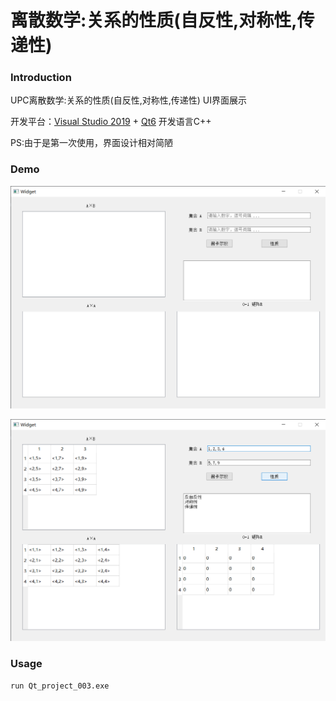 # 离散数学:关系的性质(自反性,对称性,传递性) 

### Introduction

UPC离散数学:关系的性质(自反性,对称性,传递性) UI界面展示 

开发平台：[Visual Studio 2019](https://visualstudio.microsoft.com/) + [Qt6](https://www.qt.io/product/qt6) 开发语言C++

PS:由于是第一次使用，界面设计相对简陋

### Demo

![1721825699683](image/README/1721825699683.png)

![1721825835419](image/README/1721825835419.png)

### Usage

```
run Qt_project_003.exe
```
